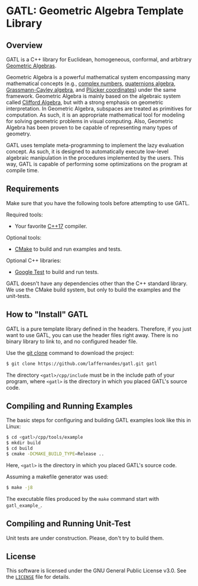# GATL: Geometric Algebra Template Library

## Overview
GATL is a C++ library for Euclidean, homogeneous, conformal, and arbitrary [Geometric Algebras](https://en.wikipedia.org/wiki/Geometric_algebra).

Geometric Algebra is a powerful mathematical system encompassing many mathematical concepts (e.g., [complex numbers](https://en.wikipedia.org/wiki/Complex_number), [quaternions algebra](https://en.wikipedia.org/wiki/Quaternion_algebra), [Grassmann-Cayley algebra](https://en.wikipedia.org/wiki/Grassmann%E2%80%93Cayley_algebra), and [Plücker coordinates](https://en.wikipedia.org/wiki/Pl%C3%BCcker_coordinates)) under the same framework. Geometric Algebra is mainly based on the algebraic system called [Clifford Algebra](https://en.wikipedia.org/wiki/Clifford_algebra), but with a strong emphasis on geometric interpretation. In Geometric Algebra, subspaces are treated as primitives for computation. As such, it is an appropriate mathematical tool for modeling for solving geometric problems in visual computing. Also, Geometric Algebra has been proven to be capable of representing many types of geometry.

GATL uses template meta-programming to implement the lazy evaluation concept. As such, it is designed to automatically execute low-level algebraic manipulation in the procedures implemented by the users. This way, GATL is capable of performing some optimizations on the program at compile time.


## Requirements
Make sure that you have the following tools before attempting to use GATL.

Required tools:
- Your favorite [C++17](https://en.wikipedia.org/wiki/C%2B%2B14) compiler.

Optional tools:
- [CMake](https://cmake.org) to build and run examples and tests.

Optional C++ libraries:
- [Google Test](https://github.com/google/googletest) to build and run tests.

GATL doesn't have any dependencies other than the C++ standard library. We use the CMake build system, but only to build the examples and the unit-tests.


## How to "Install" GATL
GATL is a pure template library defined in the headers. Therefore, if you just want to use GATL, you can use the header files right away. There is no binary library to link to, and no configured header file.

Use the [git clone](https://git-scm.com/docs/git-clone) command to download the project:
```bash
$ git clone https://github.com/laffernandes/gatl.git gatl
```

The directory `<gatl>/cpp/include` must be in the include path of your program, where `<gatl>` is the directory in which you placed GATL's source code.


## Compiling and Running Examples
The basic steps for configuring and building GATL examples look like this in Linux:
```bash
$ cd <gatl>/cpp/tools/example
$ mkdir build
$ cd build
$ cmake -DCMAKE_BUILD_TYPE=Release ..
```
Here, `<gatl>` is the directory in which you placed GATL's source code.

Assuming a makefile generator was used:
```bash
$ make -j8
```

The executable files produced by the `make` command start with `gatl_example_`.


## Compiling and Running Unit-Test
Unit tests are under construction. Please, don't try to build them.


## License
This software is licensed under the GNU General Public License v3.0. See the [`LICENSE`](LICENSE) file for details.
